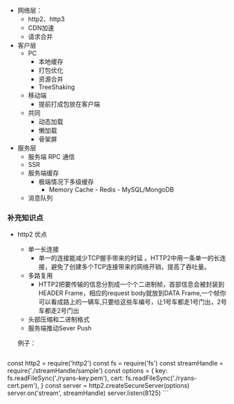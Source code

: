+ 网络层：
    + http2、http3
    + CDN加速
    + 请求合并
+ 客户层
    + PC
        + 本地缓存
        + 打包优化
        + 资源合并
        + TreeShaking
    + 移动端
        + 提前打成包放在客户端
    + 共同
        + 动态加载
        + 懒加载
        + 骨架屏
+ 服务层
    + 服务端 RPC 通信
    + SSR
    + 服务端缓存
        + 极端情况下多级缓存
            + Memory Cache - Redis - MySQL/MongoDB
    + 消息队列


### 补充知识点
+ http2 优点
    + 单一长连接
        + 单一的连接能减少TCP握手带来的时延 。HTTP2中用一条单一的长连接，避免了创建多个TCP连接带来的网络开销，提高了吞吐量。
    + 多路复用
        + HTTP2把要传输的信息分割成一个个二进制帧，首部信息会被封装到HEADER Frame，相应的request body就放到DATA Frame,一个帧你可以看成路上的一辆车,只要给这些车编号，让1号车都走1号门出，2号车都走2号门出
    + 头部压缩和二进制格式
    + 服务端推动Sever Push

    例子：
    ```
const http2 = require('http2')
const fs = require('fs')
const streamHandle = require('./streamHandle/sample')
const options = {
  key: fs.readFileSync('./ryans-key.pem'),
  cert: fs.readFileSync('./ryans-cert.pem'),
}
const server = http2.createSecureServer(options)
server.on('stream', streamHandle)
server.listen(8125)
    ```
